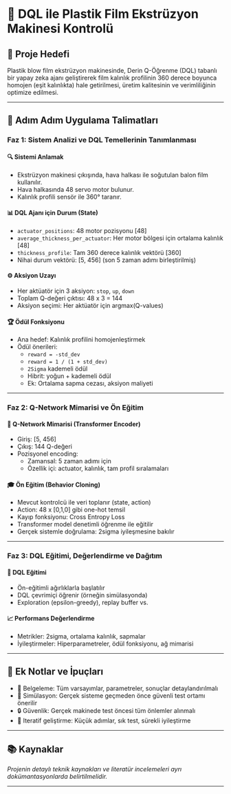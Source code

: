 # 💎 DQL ile Plastik Film Ekstrüzyon Makinesi Kontrolü

## 🎯 Proje Hedefi
Plastik blow film ekstrüzyon makinesinde, Derin Q-Öğrenme (DQL) tabanlı bir yapay zeka ajanı geliştirerek film kalınlık profilinin 360 derece boyunca homojen (eşit kalınlıkta) hale getirilmesi, üretim kalitesinin ve verimliliğinin optimize edilmesi.

---

## 🧩 Adım Adım Uygulama Talimatları

### Faz 1: Sistem Analizi ve DQL Temellerinin Tanımlanması

#### 🔍 Sistemi Anlamak
- Ekstrüzyon makinesi çıkışında, hava halkası ile soğutulan balon film kullanılır.
- Hava halkasında 48 servo motor bulunur.
- Kalınlık profili sensör ile 360° taranır.

#### 📊 DQL Ajanı için Durum (State)
- `actuator_positions`: 48 motor pozisyonu [48]
- `average_thickness_per_actuator`: Her motor bölgesi için ortalama kalınlık [48]
- `thickness_profile`: Tam 360 derece kalınlık vektörü [360]
- Nihai durum vektörü: [5, 456] (son 5 zaman adımı birleştirilmiş)

#### ⚙️ Aksiyon Uzayı
- Her aktüatör için 3 aksiyon: `stop`, `up`, `down`
- Toplam Q-değeri çıktısı: 48 x 3 = 144
- Aksiyon seçimi: Her aktüatör için argmax(Q-values)

#### 🏆 Ödül Fonksiyonu
- Ana hedef: Kalınlık profilini homojenleştirmek
- Ödül önerileri:
  - `reward = -std_dev`
  - `reward = 1 / (1 + std_dev)`
  - `2Sigma` kademeli ödül
  - Hibrit: yoğun + kademeli ödül
  - Ek: Ortalama sapma cezası, aksiyon maliyeti

---

### Faz 2: Q-Network Mimarisi ve Ön Eğitim

#### 🧠 Q-Network Mimarisi (Transformer Encoder)
- Giriş: [5, 456]
- Çıkış: 144 Q-değeri
- Pozisyonel encoding:
  - Zamansal: 5 zaman adımı için
  - Özellik içi: actuator, kalınlık, tam profil sıralamaları

#### 🎓 Ön Eğitim (Behavior Cloning)
- Mevcut kontrolcü ile veri toplanır (state, action)
- Action: 48 x [0,1,0] gibi one-hot temsil
- Kayıp fonksiyonu: Cross Entropy Loss
- Transformer model denetimli öğrenme ile eğitilir
- Gerçek sistemle doğrulama: 2sigma iyileşmesine bakılır

---

### Faz 3: DQL Eğitimi, Değerlendirme ve Dağıtım

#### 🧪 DQL Eğitimi
- Ön-eğitimli ağırlıklarla başlatılır
- DQL çevrimiçi öğrenir (örneğin simülasyonda)
- Exploration (epsilon-greedy), replay buffer vs.

#### 📈 Performans Değerlendirme
- Metrikler: 2sigma, ortalama kalınlık, sapmalar
- İyileştirmeler: Hiperparametreler, ödül fonksiyonu, ağ mimarisi

---

## 📝 Ek Notlar ve İpuçları
- 📄 Belgeleme: Tüm varsayımlar, parametreler, sonuçlar detaylandırılmalı
- 🧪 Simülasyon: Gerçek sisteme geçmeden önce güvenli test ortamı önerilir
- 🔒 Güvenlik: Gerçek makinede test öncesi tüm önlemler alınmalı
- 🔁 Iteratif geliştirme: Küçük adımlar, sık test, sürekli iyileştirme

---

## 📚 Kaynaklar
*Projenin detaylı teknik kaynakları ve literatür incelemeleri ayrı dokümantasyonlarda belirtilmelidir.*

---
